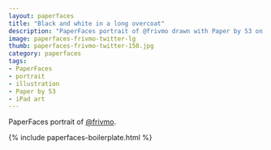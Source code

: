 ```yaml
---
layout: paperfaces
title: "Black and white in a long overcoat"
description: "PaperFaces portrait of @frivmo drawn with Paper by 53 on an iPad."
image: paperfaces-frivmo-twitter-lg
thumb: paperfaces-frivmo-twitter-150.jpg
category: paperfaces
tags: 
- PaperFaces
- portrait
- illustration
- Paper by 53
- iPad art
---
```


PaperFaces portrait of [@frivmo](http://twitter.com/frivmo).

{% include paperfaces-boilerplate.html %}